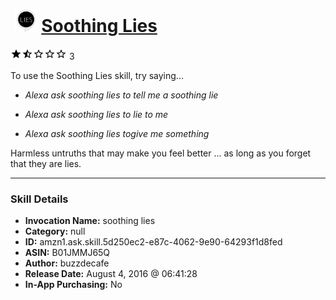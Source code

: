 # &nbsp;<img src="skill_icon" alt="Soothing Lies icon" width="36"> [Soothing Lies](http://alexa.amazon.com/#skills/amzn1.ask.skill.5d250ec2-e87c-4062-9e90-64293f1d8fed)
![1.3 stars](../../images/ic_star_black_18dp_1x.png)![1.3 stars](../../images/ic_star_half_black_18dp_1x.png)![1.3 stars](../../images/ic_star_border_black_18dp_1x.png)![1.3 stars](../../images/ic_star_border_black_18dp_1x.png)![1.3 stars](../../images/ic_star_border_black_18dp_1x.png) 3

To use the Soothing Lies skill, try saying...

* *Alexa ask soothing lies to tell me a soothing lie*

* *Alexa ask soothing lies to lie to me*

* *Alexa ask soothing lies togive me something*

Harmless untruths that may make you feel better ... as long as you forget that they are lies.

***

### Skill Details

* **Invocation Name:** soothing lies
* **Category:** null
* **ID:** amzn1.ask.skill.5d250ec2-e87c-4062-9e90-64293f1d8fed
* **ASIN:** B01JMMJ65Q
* **Author:** buzzdecafe
* **Release Date:** August 4, 2016 @ 06:41:28
* **In-App Purchasing:** No
